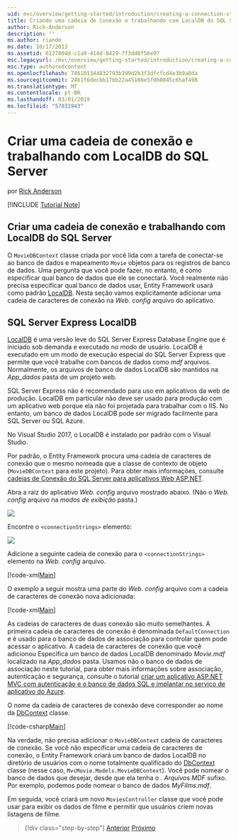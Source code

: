 ```yaml
---
uid: mvc/overview/getting-started/introduction/creating-a-connection-string
title: Criando uma cadeia de Conexão e trabalhando com LocalDB do SQL Server | Microsoft Docs
author: Rick-Anderson
description: ''
ms.author: riande
ms.date: 10/17/2013
ms.assetid: 6127804d-c1a9-414d-8429-7f3dd0f56e97
msc.legacyurl: /mvc/overview/getting-started/introduction/creating-a-connection-string
msc.type: authoredcontent
ms.openlocfilehash: 746101344832793b199d2b3f3dfcfcd4e3b9a8da
ms.sourcegitcommit: 24b1f6decbb17bb22a45166e5fdb0845c65af498
ms.translationtype: MT
ms.contentlocale: pt-BR
ms.lasthandoff: 03/01/2019
ms.locfileid: "57031943"
---
```

<a name="creating-a-connection-string-and-working-with-sql-server-localdb"></a>Criar uma cadeia de conexão e trabalhando com LocalDB do SQL Server
====================
por [Rick Anderson]((https://twitter.com/RickAndMSFT))

[!INCLUDE [Tutorial Note](sample/code-location.md)]

## <a name="creating-a-connection-string-and-working-with-sql-server-localdb"></a>Criar uma cadeia de conexão e trabalhando com LocalDB do SQL Server

O `MovieDBContext` classe criada por você lida com a tarefa de conectar-se ao banco de dados e mapeamento `Movie` objetos para os registros de banco de dados. Uma pergunta que você pode fazer, no entanto, é como especificar qual banco de dados que ele se conectará. Você realmente não precisa especificar qual banco de dados usar, Entity Framework usará como padrão [LocalDB](https://docs.microsoft.com/sql/database-engine/configure-windows/sql-server-2016-express-localdb). Nesta seção vamos explicitamente adicionar uma cadeia de caracteres de conexão na *Web. config* arquivo do aplicativo.

## <a name="sql-server-express-localdb"></a>SQL Server Express LocalDB

[LocalDB](https://docs.microsoft.com/sql/database-engine/configure-windows/sql-server-2016-express-localdb) é uma versão leve do SQL Server Express Database Engine que é iniciado sob demanda e executado no modo de usuário. LocalDB é executado em um modo de execução especial do SQL Server Express que permite que você trabalhe com bancos de dados como *mdf* arquivos. Normalmente, os arquivos de banco de dados LocalDB são mantidos na *App\_dados* pasta de um projeto web.

SQL Server Express não é recomendado para uso em aplicativos da web de produção. LocalDB em particular não deve ser usado para produção com um aplicativo web porque ela não foi projetada para trabalhar com o IIS. No entanto, um banco de dados LocalDB pode ser migrado facilmente para SQL Server ou SQL Azure.

No Visual Studio 2017, o LocalDB é instalado por padrão com o Visual Studio.

Por padrão, o Entity Framework procura uma cadeia de caracteres de conexão que o mesmo nomeada que a classe de contexto de objeto (`MovieDBContext` para este projeto). Para obter mais informações, consulte [cadeias de Conexão do SQL Server para aplicativos Web ASP.NET](https://msdn.microsoft.com/library/jj653752.aspx).

Abra a raiz do aplicativo *Web. config* arquivo mostrado abaixo. (Não o *Web. config* arquivo na *modos de exibição* pasta.)

![](creating-a-connection-string/_static/image1.png)

Encontre o `<connectionStrings>` elemento:

![](creating-a-connection-string/_static/image2.png)

Adicione a seguinte cadeia de conexão para o `<connectionStrings>` elemento na *Web. config* arquivo.

[!code-xml[Main](creating-a-connection-string/samples/sample1.xml)]

O exemplo a seguir mostra uma parte do *Web. config* arquivo com a cadeia de caracteres de conexão nova adicionada:

[!code-xml[Main](creating-a-connection-string/samples/sample2.xml)]

As cadeias de caracteres de duas conexão são muito semelhantes. A primeira cadeia de caracteres de conexão é denominada `DefaultConnection` e é usado para o banco de dados de associação para controlar quem pode acessar o aplicativo. A cadeia de caracteres de conexão que você adicionou Especifica um banco de dados LocalDB denominado *Movie.mdf* localizado na *App\_dados* pasta. Usamos não o banco de dados de associação neste tutorial, para obter mais informações sobre associação, autenticação e segurança, consulte o tutorial [criar um aplicativo ASP.NET MVC com autenticação e o banco de dados SQL e implantar no serviço de aplicativo do Azure](https://docs.microsoft.com/aspnet/core/security/authorization/secure-data).

O nome da cadeia de caracteres de conexão deve corresponder ao nome da [DbContext](https://msdn.microsoft.com/library/system.data.entity.dbcontext(v=vs.103).aspx) classe.

[!code-csharp[Main](creating-a-connection-string/samples/sample3.cs?highlight=15)]

Na verdade, não precisa adicionar o `MovieDBContext` cadeia de caracteres de conexão. Se você não especificar uma cadeia de caracteres de conexão, o Entity Framework criará um banco de dados LocalDB no diretório de usuários com o nome totalmente qualificado do [DbContext](https://msdn.microsoft.com/library/system.data.entity.dbcontext(v=vs.103).aspx) classe (nesse caso, `MvcMovie.Models.MovieDBContext`). Você pode nomear o banco de dados que desejar, desde que ela tenha o *. Arquivos MDF* sufixo. Por exemplo, podemos pode nomear o banco de dados *MyFilms.mdf*.

Em seguida, você criará um novo `MoviesController` classe que você pode usar para exibir os dados de filme e permitir que usuários criem novas listagens de filme.

> [!div class="step-by-step"]
> [Anterior](adding-a-model.md)
> [Próximo](accessing-your-models-data-from-a-controller.md)
